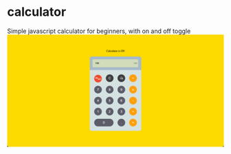 # calculator
Simple javascript calculator for beginners, with on and off toggle
<img src='screenshot.png'/>
